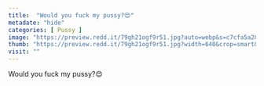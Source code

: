 ```yaml
---
title:  "Would you fuck my pussy?😍"
metadate: "hide"
categories: [ Pussy ]
image: "https://preview.redd.it/79gh21ogf9r51.jpg?auto=webp&s=c7cfa5a2837ae50dde9f8fd2da7b12c401f43aea"
thumb: "https://preview.redd.it/79gh21ogf9r51.jpg?width=640&crop=smart&auto=webp&s=6d36164978119fa4d20ba43d5ee4d31755a46927"
visit: ""
---
```

Would you fuck my pussy?😍
